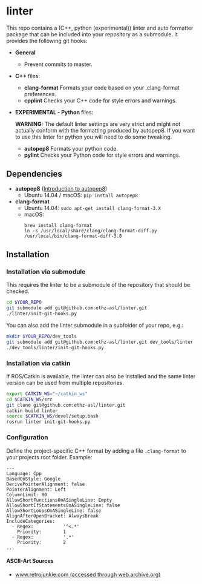 # linter

This repo contains a (C++, python (experimental)) linter and auto formatter package that can be included into your repository as a submodule. It provides the following git hooks:
 * **General**
   * Prevent commits to master.
 * **C++** files:
   * **clang-format** Formats your code based on your .clang-format preferences.
   * **cpplint** Checks your C++ code for style errors and warnings.
   
 * **EXPERIMENTAL - Python** files:

      **WARNING:** The default linter settings are very strict and might not actually conform with the formatting produced by autopep8. If you want to use this linter for python you will need to do some tweaking.
      * **autopep8** Formats your python code.
      * **pylint** Checks your Python code for style errors and warnings.
     

## Dependencies

 * **autopep8** ([Introduction to autopep8](http://avilpage.com/2015/05/automatically-pep8-your-python-code.html))
   * Ubuntu 14.04 / macOS: `pip install autopep8`
 * **clang-format**
   * Ubuntu 14.04: `sudo apt-get install clang-format-3.X`
   * macOS: 
     ```
     brew install clang-format
     ln -s /usr/local/share/clang/clang-format-diff.py /usr/local/bin/clang-format-diff-3.8
     ```


## Installation

### Installation via submodule
This requires the linter to be a submodule of the repository that should be checked.

```bash
cd $YOUR_REPO
git submodule add git@github.com:ethz-asl/linter.git
./linter/init-git-hooks.py
```

You can also add the linter submodule in a subfolder of your repo, e.g.:
```bash
mkdir $YOUR_REPO/dev_tools
git submodule add git@github.com:ethz-asl/linter.git dev_tools/linter
./dev_tools/linter/init-git-hooks.py
```

### Installation via catkin
If ROS/Catkin is available, the linter can also be installed and the same linter version can be used from multiple repositories.
```bash
export CATKIN_WS="~/catkin_ws"
cd $CATKIN_WS/src
git clone git@github.com:ethz-asl/linter.git
catkin build linter
source $CATKIN_WS/devel/setup.bash
rosrun linter init-git-hooks.py
```

### Configuration
Define the project-specific C++ format by adding a file `.clang-format` to your projects root folder. Example:

```
---
Language: Cpp
BasedOnStyle: Google
DerivePointerAlignment: false
PointerAlignment: Left
ColumnLimit: 80
AllowShortFunctionsOnASingleLine: Empty
AllowShortIfStatementsOnASingleLine: false
AllowShortLoopsOnASingleLine: false
AlignAfterOpenBracket: AlwaysBreak
IncludeCategories:
  - Regex:           '^<.*'
    Priority:        1
  - Regex:           '.*'
    Priority:        2
...
```

#### ASCII-Art Sources

 * [www.retrojunkie.com (accessed through web.archive.org)](https://web.archive.org/web/20150831003349/http://www.retrojunkie.com:80/asciiart/)

